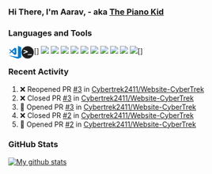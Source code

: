 ### Hi There, I'm Aarav, - aka [The Piano Kid](youtube.com/ThePianoKid)

### Languages and Tools
[<img align="left" alt="Visual Studio Code" width="26px" src="https://raw.githubusercontent.com/github/explore/80688e429a7d4ef2fca1e82350fe8e3517d3494d/topics/visual-studio-code/visual-studio-code.png" />]
<img src="https://img.shields.io/badge/html5%20-%23E34F26.svg?&style=for-the-badge&logo=html5&logoColor=white"/>
<img src="https://img.shields.io/badge/css3%20-%231572B6.svg?&style=for-the-badge&logo=css3&logoColor=white"/>
<img src="https://img.shields.io/badge/python%20-%2314354C.svg?&style=for-the-badge&logo=python&logoColor=white"/>
<img src="https://img.shields.io/badge/markdown-%23000000.svg?&style=for-the-badge&logo=markdown&logoColor=white"/>
<img src="https://img.shields.io/badge/shell_script%20-%23121011.svg?&style=for-the-badge&logo=gnu-bash&logoColor=white"/>
<img src="https://img.shields.io/badge/node.js%20-%2343853D.svg?&style=for-the-badge&logo=node.js&logoColor=white"/>
<img src="https://img.shields.io/badge/javascript%20-%23323330.svg?&style=for-the-badge&logo=javascript&logoColor=%23F7DF1E"/>
<img src="https://img.shields.io/badge/adobe%20xd%20-%23FF26BE.svg?&style=for-the-badge&logo=adobe%20xd&logoColor=white"/>
<img src="https://img.shields.io/badge/git%20-%23F05033.svg?&style=for-the-badge&logo=git&logoColor=white"/>
<img src="https://img.shields.io/badge/github%20-%23121011.svg?&style=for-the-badge&logo=github&logoColor=white"/>[<img align="left" alt="Terminal" width="26px" src="https://raw.githubusercontent.com/github/explore/80688e429a7d4ef2fca1e82350fe8e3517d3494d/topics/terminal/terminal.png" />]

### Recent Activity
<!--START_SECTION:activity-->
1. ❌ Reopened PR [#3](https://github.com/Cybertrek2411/Website-CyberTrek/pull/3) in [Cybertrek2411/Website-CyberTrek](https://github.com/Cybertrek2411/Website-CyberTrek)
2. ❌ Closed PR [#3](https://github.com/Cybertrek2411/Website-CyberTrek/pull/3) in [Cybertrek2411/Website-CyberTrek](https://github.com/Cybertrek2411/Website-CyberTrek)
3. 💪 Opened PR [#3](https://github.com/Cybertrek2411/Website-CyberTrek/pull/3) in [Cybertrek2411/Website-CyberTrek](https://github.com/Cybertrek2411/Website-CyberTrek)
4. ❌ Closed PR [#2](https://github.com/Cybertrek2411/Website-CyberTrek/pull/2) in [Cybertrek2411/Website-CyberTrek](https://github.com/Cybertrek2411/Website-CyberTrek)
5. 💪 Opened PR [#2](https://github.com/Cybertrek2411/Website-CyberTrek/pull/2) in [Cybertrek2411/Website-CyberTrek](https://github.com/Cybertrek2411/Website-CyberTrek)
<!--END_SECTION:activity-->

### GitHub Stats
[![My github stats](https://github-readme-stats.vercel.app/api?username=AaravHattangadi)](https://github.com/anuraghazra/github-readme-stats)
